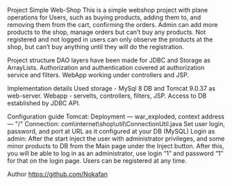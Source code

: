 Project Simple Web-Shop
This is a simple webshop project with plane operations for Users, such as buying products, adding them to, and removing them from the cart, confirming the orders. Admin can add more products to the shop, manage orders but can’t buy any products. Not registered and not logged in users can only observe the products at the shop, but can’t buy anything until they will do the registration.

Project structure
DAO layers have been made for JDBC and Storage as ArrayLists.
Authorization and authentication covered at authorization service and filters.
WebApp working under controllers and JSP.

Implementation details
Used storage - MySql 8 DB and Tomcat 9.0.37 as web-server.
Webapp - servelts, controllers, filters, JSP.
Access to DB established by JDBC API.

Configuration guide
Tomcat:
Deployment — war_exploded, context address — "/"
Connection: com\internet\shop\util\ConnectionUtil.java
Set user login, password, and port at URL as it configured at your DB (MySQL)
Login as admin:
After the start inject the user with administrator privileges, and some minor products to DB from the Main page under the Inject button. After this, you will be able to log in as an administrator, use login “1” and password “1” for that on the login page. Users can be registered at any time.

Author
https://github.com/Nokafan
